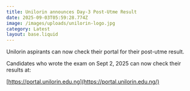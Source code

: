 ```yaml
---
title: Unilorin announces Day-3 Post-Utme Result
date: 2025-09-03T05:59:28.774Z
image: /images/uploads/unilorin-logo.jpg
category: Latest
layout: base.liquid
---
```

U﻿nilorin aspirants can now check their portal for their post-utme result.

Candidates who wrote the exam on Sept 2, 2025 can now check their results at:  

[https://portal.unilorin.edu.ng](https://portal.unilorin.edu.ng/)